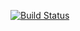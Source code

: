 [![Build Status](https://storage.cloud.google.com/eu.artifacts.pythonbuilds.appspot.com/build/github_alanbacon_pyabstracts-master.svg?supportedpurview=project)](https://example.com)
